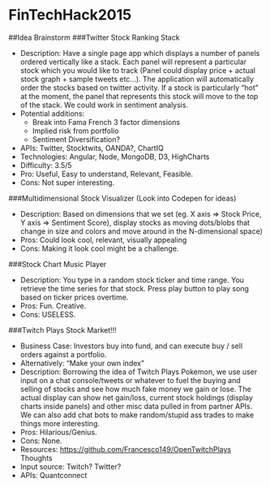 # FinTechHack2015

##Idea Brainstorm
###Twitter Stock Ranking Stack
* Description: Have a single page app which displays a number of panels ordered vertically like a stack. Each panel will represent a particular stock which you would like to track (Panel could display price + actual stock graph + sample tweets etc...). The application will automatically order the stocks based on twitter activity. If a stock is particularly “hot” at the moment, the panel that represents this stock will move to the top of the stack. We could work in sentiment analysis.
* Potential additions:
	* Break into Fama French 3 factor dimensions
	* Implied risk from portfolio
	* Sentiment Diversification?
* APIs: Twitter, Stocktwits, OANDA?, ChartIQ
* Technologies: Angular, Node, MongoDB, D3, HighCharts
* Difficulty: 3.5/5
* Pro: Useful, Easy to understand, Relevant, Feasible.
* Cons: Not super interesting.

###Multidimensional Stock Visualizer (Look into Codepen for ideas)
* Description: Based on dimensions that we set (eg. X axis => Stock Price, Y axis => Sentiment Score), display stocks as moving dots/blobs that change in size and colors and move around in the N-dimensional space)
* Pros: Could look cool, relevant, visually appealing
* Cons: Making it look cool might be a challenge.

###Stock Chart Music Player
* Description: You type in a random stock ticker and time range. You retrieve the time series for that stock. Press play button to play song based on ticker prices overtime.
* Pros: Fun. Creative.
* Cons: USELESS.

###Twitch Plays Stock Market!!!
* Business Case: Investors buy into fund, and can execute buy / sell orders against a portfolio.
* Alternatively: “Make your own index”
* Description: Borrowing the idea of Twitch Plays Pokemon, we use user input on a chat console/tweets or whatever to fuel the buying and selling of stocks and see how much fake money we gain or lose. The actual display can show net gain/loss, current stock holdings (display charts inside panels) and other misc data pulled in from partner APIs. We can also add chat bots to make random/stupid ass trades to make things more interesting.
* Pros: Hilarious/Genius.
* Cons: None.
* Resources:
https://github.com/Francesco149/OpenTwitchPlays
Thoughts
* Input source: Twitch? Twitter?
* APIs:
Quantconnect
